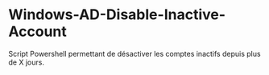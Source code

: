 # Windows-AD-Disable-Inactive-Account
Script Powershell permettant de désactiver les comptes inactifs depuis plus de X jours.
